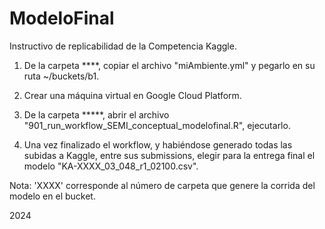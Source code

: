 # ModeloFinal

Instructivo de replicabilidad de la Competencia Kaggle.
1. De la carpeta ****, copiar el archivo "miAmbiente.yml" y pegarlo en su ruta ~/buckets/b1.

2. Crear una máquina virtual en Google Cloud Platform.

3. De la carpeta *****, abrir el archivo "901_run_workflow_SEMI_conceptual_modelofinal.R", ejecutarlo.

4. Una vez finalizado el workflow, y habiéndose generado todas las subidas a Kaggle, entre sus submissions, elegir para la entrega final el modelo "KA-XXXX_03_048_r1_02100.csv".

Nota: 'XXXX' corresponde al número de carpeta que genere la corrida del modelo en el bucket.

2024
